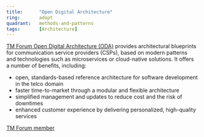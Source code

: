 ```yaml
---
title:      "Open Digital Architecture"
ring:       adopt
quadrant:   methods-and-patterns
tags:       [Architecture]
---
```


[TM Forum Open Digital Architecture (ODA)](https://www.tmforum.org/oda/) provides architectural blueprints for
communication service providers (CSPs), based on modern patterns and technologies such as microservices or
cloud-native solutions. It offers a number of benefits, including:

- open, standards-based reference architecture for software development in the telco domain
- faster time-to-market through a modular and flexible architecture
- simplified management and updates to reduce cost and the risk of downtimes
- enhanced customer experience by delivering personalized, high-quality services

[TM Forum member](https://www.tmforum.org/membership/current-members/)